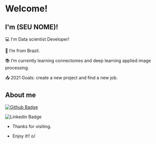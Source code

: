 <!--

![Anurag's GitHub stats](https://github-readme-stats.vercel.app/api?username=snovais&theme=dark&show_icons=true)


### Olá 👋


**snovais/snovais** is a ✨ _special_ ✨ repository because its `README.md` (this file) appears on your GitHub profile. 

- 🔭 Atualmente trabalho na startup Bright Cities como estagiário em Análise de dados.
- 🌱 Graduando em Engenharia de Computação e desenvolvo pesquisas com conectomas e deep learning para diagnóstico da dor crônica. Além disso, sou orientador de iniciação científica para diagnóstico precoce do Transtorno do Autismo utilizando deep learning e conectomas extraídos de imagens rs-fMRI: https://www.linkedin.com/feed/update/urn:li:activity:6850084150603517952/.



<code><img height= "220" src= "https://nilearn.github.io/stable/_images/sphx_glr_plot_probabilistic_atlas_extraction_002.png" style="horizontal-align:middle">></code>

-->
# Welcome!

 

## I'm (SEU NOME)!

 

:computer: I'm Data scientist Developer!

:house_with_garden: I’m from Brazil.

:books: I’m currently learning connectomes and deep learning applied image processing.

:outbox_tray: 2021 Goals: create a new project and find a new job.

 

## About me

[![Github Badge](https://img.shields.io/badge/-Github-000?style=flat-square&logo=Github&logoColor=white&link=LINK_GIT)](LINK_GIT)

![Linkedin Badge](https://img.shields.io/badge/-LinkedIn-blue?style=flat-square&logo=Linkedin&logoColor=white&link=https://www.linkedin.com/in/sergio-novais/)

- Thanks for visiting.

- Enjoy it!! o/
